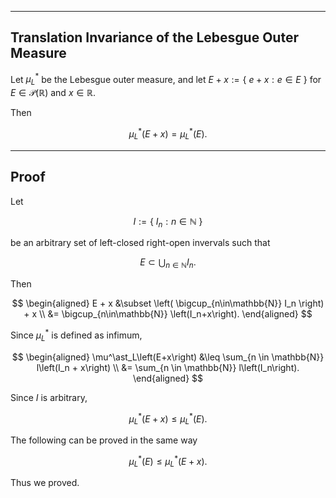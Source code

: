 
---
Translation Invariance of the Lebesgue Outer Measure
---

Let $\mu^*_L$ be the Lebesgue outer measure, and let $E+x := \{ \ e+x: e \in E \ \}$ for  $E \in \mathcal{P}\left(\mathbb{R}\right)$ and $x\in \mathbb{R}$.

Then

$$
\mu_L^\ast\left(E+x\right)
= \mu_L^\ast\left(E\right).
$$


---
Proof
---

Let

$$
I:=
\{ \ 
    I_n: n \in \mathbb{N} 
\ \}
$$

be an arbitrary set of left-closed right-open invervals such that

$$
E
\subset
\bigcup_{n \in \mathbb{N}}
I_n.
$$



Then

$$
\begin{aligned}
E + x
&\subset
\left(
    \bigcup_{n\in\mathbb{N}}
    I_n
\right) + x \\
&=
\bigcup_{n\in\mathbb{N}}
\left(I_n+x\right).
\end{aligned}
$$

Since $\mu^\ast_L$ is defined as infimum,

$$
\begin{aligned}
\mu^\ast_L\left(E+x\right)
&\leq
\sum_{n \in \mathbb{N}}
l\left(I_n + x\right) \\
&=
\sum_{n \in \mathbb{N}}
l\left(I_n\right).
\end{aligned}
$$

Since $I$ is arbitrary,

$$
\mu^\ast_L\left(E+x\right)
\leq
\mu^\ast_L\left(E\right).
$$

The following can be proved in the same way

$$
\mu^\ast_L\left(E\right)
\leq
\mu^\ast_L\left(E+x\right).
$$

Thus we proved.